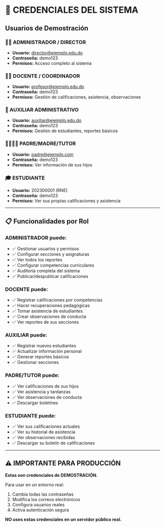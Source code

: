 
# 🔐 CREDENCIALES DEL SISTEMA

## Usuarios de Demostración

### 👨‍💼 ADMINISTRADOR / DIRECTOR
- **Usuario:** director@ejemplo.edu.do
- **Contraseña:** demo123
- **Permisos:** Acceso completo al sistema

### 👩‍🏫 DOCENTE / COORDINADOR  
- **Usuario:** profesor@ejemplo.edu.do
- **Contraseña:** demo123
- **Permisos:** Gestión de calificaciones, asistencia, observaciones

### 👥 AUXILIAR ADMINISTRATIVO
- **Usuario:** auxiliar@ejemplo.edu.do  
- **Contraseña:** demo123
- **Permisos:** Gestión de estudiantes, reportes básicos

### 👨‍👩‍👧‍👦 PADRE/MADRE/TUTOR
- **Usuario:** padre@ejemplo.com
- **Contraseña:** demo123
- **Permisos:** Ver información de sus hijos

### 🎓 ESTUDIANTE
- **Usuario:** 202300001 (RNE)
- **Contraseña:** demo123  
- **Permisos:** Ver sus propias calificaciones y asistencia

---

## 📋 Funcionalidades por Rol

### ADMINISTRADOR puede:
- ✅ Gestionar usuarios y permisos
- ✅ Configurar secciones y asignaturas  
- ✅ Ver todos los reportes
- ✅ Configurar competencias curriculares
- ✅ Auditoría completa del sistema
- ✅ Publicar/despublicar calificaciones

### DOCENTE puede:
- ✅ Registrar calificaciones por competencias
- ✅ Hacer recuperaciones pedagógicas
- ✅ Tomar asistencia de estudiantes
- ✅ Crear observaciones de conducta
- ✅ Ver reportes de sus secciones

### AUXILIAR puede:
- ✅ Registrar nuevos estudiantes
- ✅ Actualizar información personal
- ✅ Generar reportes básicos
- ✅ Gestionar secciones

### PADRE/TUTOR puede:
- ✅ Ver calificaciones de sus hijos
- ✅ Ver asistencia y tardanzas  
- ✅ Ver observaciones de conducta
- ✅ Descargar boletines

### ESTUDIANTE puede:
- ✅ Ver sus calificaciones actuales
- ✅ Ver su historial de asistencia
- ✅ Ver observaciones recibidas
- ✅ Descargar su boletín de calificaciones

---

## ⚠️ IMPORTANTE PARA PRODUCCIÓN

**Estas son credenciales de DEMOSTRACIÓN.**

Para usar en un entorno real:
1. Cambia todas las contraseñas
2. Modifica los correos electrónicos  
3. Configura usuarios reales
4. Activa autenticación segura

**NO uses estas credenciales en un servidor público real.**
